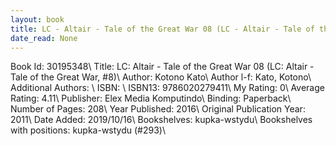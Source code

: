 ```yaml
---
layout: book
title: LC - Altair - Tale of the Great War 08 (LC - Altair - Tale of the Great War,  no. 8)
date_read: None
---
```


Book Id: 30195348\ 
Title: LC: Altair - Tale of the Great War 08 (LC: Altair - Tale of the Great War, #8)\ 
Author: Kotono Kato\ 
Author l-f: Kato, Kotono\ 
Additional Authors: \ 
ISBN: \ 
ISBN13: 9786020279411\ 
My Rating: 0\ 
Average Rating: 4.11\ 
Publisher: Elex Media Komputindo\ 
Binding: Paperback\ 
Number of Pages: 208\ 
Year Published: 2016\ 
Original Publication Year: 2011\ 
Date Added: 2019/10/16\ 
Bookshelves: kupka-wstydu\ 
Bookshelves with positions: kupka-wstydu (#293)\ 

